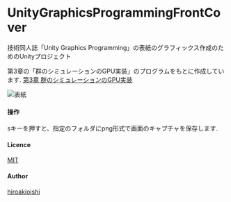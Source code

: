 # UnityGraphicsProgrammingFrontCover

技術同人誌「Unity Graphics Programming」の表紙のグラフィックス作成のためのUnityプロジェクト

第3章の「群のシミュレーションのGPU実装」のプログラムをもとに作成しています.
[第3章 群のシミュレーションのGPU実装](https://github.com/IndieVisualLab/UnityGraphicsProgramming/tree/master/Assets/BoidsSimulationOnGPU)

![表紙](https://github.com/IndieVisualLab/UnityGraphicsProgrammingFrontCover/blob/master/img/cover_s.png "表紙")

#### 操作
sキーを押すと、指定のフォルダにpng形式で画面のキャプチャを保存します.

#### Licence

[MIT](https://github.com/IndieVisualLab/UnityGraphicsProgrammingFrontCover/blob/master/LICENSE)

#### Author

[hiroakioishi](https://github.com/hiroakioishi)

